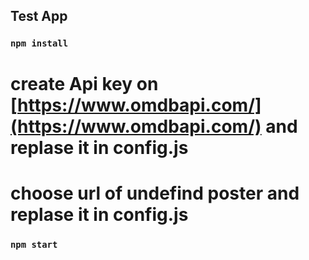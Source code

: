 ## Test App

### `npm install`
# create Api key on [https://www.omdbapi.com/](https://www.omdbapi.com/) and replase it in config.js
# choose url of  undefind poster and replase it in config.js
### `npm start`

